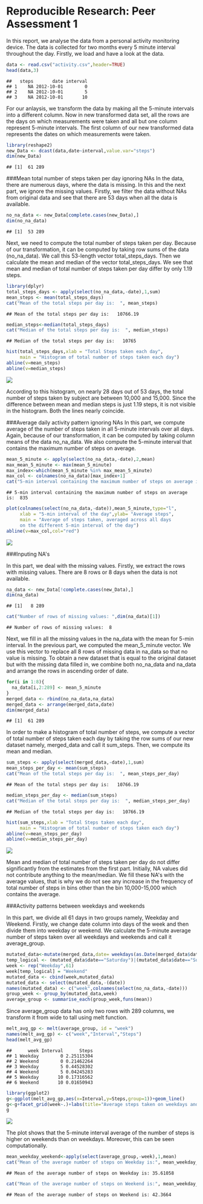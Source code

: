 # Reproducible Research: Peer Assessment 1


In this report, we analyse the data from a personal activity monitoring device. The data is collected for two months every 5 minute interval throughout the day. Firstly, we load and have a look at the data.



```r
data <- read.csv("activity.csv",header=TRUE)
head(data,3)
```

```
##   steps       date interval
## 1    NA 2012-10-01        0
## 2    NA 2012-10-01        5
## 3    NA 2012-10-01       10
```

For our anlaysis, we transform the data by making all the 5-minute intervals into a different column. Now in new transformed data set, all the rows are the days on which measurements were taken and all but one column represent 5-minute intervals. The first column of our new transformed data represents the dates on which measurements were taken.



```r
library(reshape2)
new_Data <- dcast(data,date~interval,value.var="steps")
dim(new_Data)
```

```
## [1]  61 289
```

###Mean total number of steps taken per day ignoring NAs
In the data, there are numerous days, where the data is missing. In this and the next part, we ignore the missing values. Firstly, we filter the data without NAs from original data and see that there are 53 days when all the data is available.


```r
no_na_data <- new_Data[complete.cases(new_Data),]
dim(no_na_data)
```

```
## [1]  53 289
```

Next, we need to compute the total number of steps taken per day. Because of our transformation, it can be computed by taking row sums of the data (no_na_data). We call this 53-length vector total_steps_days. Then we calculate the mean and median of the vector total_steps_days. We see that mean and median of total number of steps taken per day differ by only 1.19 steps.


```r
library(dplyr)
total_steps_days <- apply(select(no_na_data,-date),1,sum)
mean_steps <- mean(total_steps_days)
cat("Mean of the total steps per day is:  ", mean_steps)
```

```
## Mean of the total steps per day is:   10766.19
```

```r
median_steps<-median(total_steps_days)
cat("Median of the total steps per day is:  ", median_steps)
```

```
## Median of the total steps per day is:   10765
```

```r
hist(total_steps_days,xlab = "Total Steps taken each day", 
     main = "Histogram of total number of steps taken each day")
abline(v=mean_steps)
abline(v=median_steps)
```

![](PA1_template_files/figure-html/unnamed-chunk-4-1.png) 

According to this histogram, on nearly 28 days out of 53 days, the total number of steps taken by subject are between 10,000 and 15,000. Since the difference between mean and median steps is just 1.19 steps, it is not visible in the histogram. Both the lines nearly coincide.


###Average daily activity pattern ignoring NAs
In this part, we compute average of the number of steps taken in all 5-minute intervals over all days. Again, because of our transformation, it can be computed by taking column means of the data no_na_data. We also compute the 5-minute interval that contains the maximum number of steps on average.


```r
mean_5_minute <- apply(select(no_na_data,-date),2,mean)
max_mean_5_minute <- max(mean_5_minute)
max_index<-which(mean_5_minute %in% max_mean_5_minute)
max_col <- colnames(no_na_data)[max_index+1]
cat("5-min interval containing the maximum number of steps on average is: ", max_col)
```

```
## 5-min interval containing the maximum number of steps on average is:  835
```

```r
plot(colnames(select(no_na_data,-date)),mean_5_minute,type="l",
     xlab = "5-min interval of the day",ylab= "Average steps",
     main = "Average of steps taken, averaged across all days 
     on the different 5-min interval of the day")
abline(v=max_col,col="red")
```

![](PA1_template_files/figure-html/unnamed-chunk-5-1.png) 

###Inputing NA's

In this part, we deal with the missing values. Firstly, we extract the rows with missing values. There are 8 rows or 8 days when the data is not available.


```r
na_data <- new_Data[!complete.cases(new_Data),]
dim(na_data)
```

```
## [1]   8 289
```

```r
cat("Number of rows of missing values: ",dim(na_data)[1])
```

```
## Number of rows of missing values:  8
```

Next, we fill in all the missing values in the na_data with the mean for 5-min interval. In the previous part, we computed the mean_5_minute vector. We use this vector to replace all 8 rows of missing data in na_data so that no value is missing. To obtain a new dataset that is equal to the original dataset but with the missing data filled in, we combine both no_na_data and na_data and arrange the rows in ascending order of date.


```r
for(i in 1:8){
  na_data[i,2:289] <- mean_5_minute
}
merged_data <- rbind(no_na_data,na_data)
merged_data <- arrange(merged_data,date)
dim(merged_data)
```

```
## [1]  61 289
```

In order to make a histogram of total number of steps, we compute a vector of total number of steps taken each day by taking the row sums of our new dataset namely, merged_data and call it sum_steps. Then, we compute its mean and median.


```r
sum_steps <- apply(select(merged_data,-date),1,sum)
mean_steps_per_day <- mean(sum_steps)
cat("Mean of the total steps per day is:  ", mean_steps_per_day)
```

```
## Mean of the total steps per day is:   10766.19
```

```r
median_steps_per_day <- median(sum_steps)
cat("Median of the total steps per day is:  ", median_steps_per_day)
```

```
## Median of the total steps per day is:   10766.19
```

```r
hist(sum_steps,xlab = "Total Steps taken each day", 
     main = "Histogram of total number of steps taken each day")
abline(v=mean_steps_per_day)
abline(v=median_steps_per_day)
```

![](PA1_template_files/figure-html/unnamed-chunk-8-1.png) 

Mean and median of total number of steps taken per day do not differ significantly from the estimates from the first part. Initially, NA values did not contribute anything to the mean/median. We fill these NA's with the average values, that is why we do not see any increase in the frequency of total number of steps in bins other than the bin 10,000-15,000 which contains the average.

###Activity patterns between weekdays and weekends

In this part, we divide all 61 days in two groups namely, Weekday and Weekend. Firstly, we change date column into days of the week and then divide them into weekday or weekend. We calculate the 5-minute average number of steps taken over all weekdays and weekends and call it average_group.


```r
mutated_data<-mutate(merged_data,date= weekdays(as.Date(merged_data$date)))
temp_logical <- (mutated_data$date=="Saturday")|(mutated_data$date=="Sunday") 
week <- rep("Weekday",61)
week[temp_logical] = "Weekend"
mutated_data <- cbind(week,mutated_data)
mutated_data <- select(mutated_data,-(date))
names(mutated_data) <- c("week",colnames(select(no_na_data,-date)))
group_week <- group_by(mutated_data,week)
average_group <- summarise_each(group_week,funs(mean))
```

Since average_group data has only two rows with 289 columns, we transform it from wide to tall using melt function.


```r
melt_avg_gp <- melt(average_group, id = "week")
names(melt_avg_gp) <- c("week","Interval","Steps")
head(melt_avg_gp)
```

```
##      week Interval      Steps
## 1 Weekday        0 2.25115304
## 2 Weekend        0 0.21462264
## 3 Weekday        5 0.44528302
## 4 Weekend        5 0.04245283
## 5 Weekday       10 0.17316562
## 6 Weekend       10 0.01650943
```


```r
library(ggplot2)
g<-ggplot(melt_avg_gp,aes(x=Interval,y=Steps,group=1))+geom_line()
g<-g+facet_grid(week~.)+labs(title="Average steps taken on weekdays and weekends")
g
```

![](PA1_template_files/figure-html/unnamed-chunk-11-1.png) 

The plot shows that the 5-minute interval average of the number of steps is higher on weekends than on weekdays. Moreover, this can be seen computationally.


```r
mean_weekday_weekend<-apply(select(average_group,-week),1,mean)
cat("Mean of the average number of steps on Weekday is:", mean_weekday_weekend[1])
```

```
## Mean of the average number of steps on Weekday is: 35.61058
```

```r
cat("Mean of the average number of steps on Weekend is:", mean_weekday_weekend[2])
```

```
## Mean of the average number of steps on Weekend is: 42.3664
```
